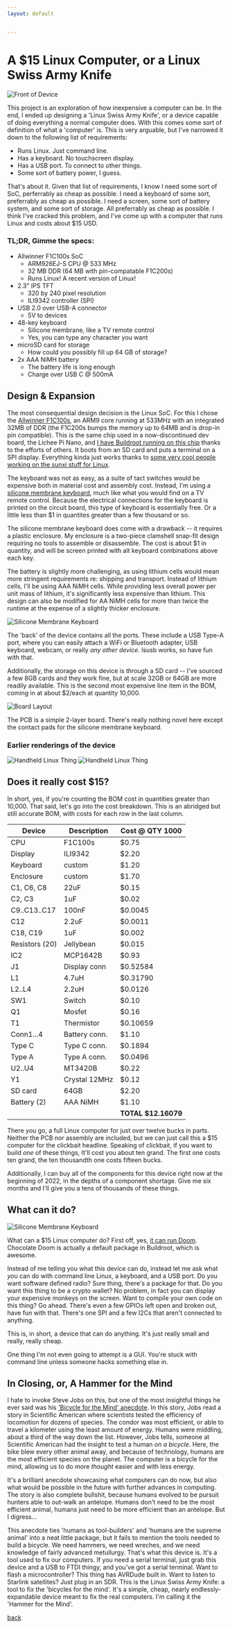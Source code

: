 ```yaml
---
layout: default


---
```


# A $15 Linux Computer, or a Linux Swiss Army Knife

![Front of Device](/images/Linux/Front.png)

This project is an exploration of how inexpensive a computer can be. In the end, I ended up designing a 'Linux Swiss Army Knife', or a device capable of doing everything a normal computer does. With this comes some sort of definition of what a 'computer' is. This is very arguable, but I've narrowed it down to the following list of requirements:

* Runs Linux. Just command line.
* Has a keyboard. No touchscreen display.
* Has a USB port. To connect to other things.
* Some sort of battery power, I guess.

That's about it. Given that list of requirements, I know I need some sort of SoC, perferrably as cheap as possible. I need a keyboard of some sort, preferrably as cheap as possible. I need a screen, some sort of battery system, and some sort of storage. All preferrably as cheap as possible. I think I've cracked this problem, and I've come up with a computer that runs Linux and costs about $15 USD.

### TL;DR, Gimme the specs:

* Allwinner F1C100s SoC
	* ARM926EJ-S CPU @ 533 MHz
	* 32 MB DDR (64 MB with pin-compatable F1C200s)
	* Runs Linux! A recent version of Linux!
* 2.3" IPS TFT
	* 320 by 240 pixel resolution
	* ILI9342 controller (SPI)
* USB 2.0 over USB-A connector
	* 5V to devices
* 48-key keyboard
	* Silicone membrane, like a TV remote control
	* Yes, you can type any character you want
* microSD card for storage
	* How could you possibly fill up 64 GB of storage?
* 2x AAA NiMH battery
	* The battery life is long enough
	* Charge over USB C @ 500mA

## Design & Expansion

The most consequential design decision is the Linux SoC. For this I chose the [Allwinner F1C100s](https://linux-sunxi.org/F1C100s), an ARM9 core running at 533MHz with an integrated 32MB of DDR (the F1C200s bumps the memory up to 64MB and is drop-in pin compatible). This is the same chip used in a now-discontinued dev board, the Lichee Pi Nano, and [I have Buildroot running on this chip](https://github.com/bbenchoff/NixDevice) thanks to the efforts of others. It boots from an SD card and puts a terminal on a SPI display. Everything kinda just works thanks to [some very cool people working on the sunxi stuff for Linux](https://linux-sunxi.org/F1C100s).

The keyboard was not as easy, as a suite of tact switches would be expensive both in material cost and assembly cost. Instead, I'm using a [silicone membrane keyboard](https://bbenchoff.github.io/pages/keyboard.html), much like what you would find on a TV remote control. Because the electrical connections for the keyboard is printed on the circuit board, this type of keyboard is essentially free. Or a little less than $1 in quantites greater than a few thousand or so.

The silicone membrane keyboard does come with a drawback -- it requires a plastic enclosure. My enclosure is a two-piece clamshell snap-fit design requiring no tools to assemble or disassemble. The cost is about $1 in quantity, and will be screen printed with alt keyboard combinations above each key.

The battery is slightly more challenging, as using lithium cells would mean more stringent requirements re: shipping and transport. Instead of lithium cells, I'll be using AAA NiMH cells. While providing less overall power per unit mass of lithium, it's significantly less expensive than lithium. This design can also be modified for AA NiMH cells for more than twice the runtime at the expense of a slightly thicker enclosure.

![Silicone Membrane Keyboard](/images/Linux/Back.png)

The 'back' of the device contains all the ports. These include a USB Type-A port, where you can easily attach a WiFi or Bluetooth adapter, USB keyboard, webcam, or really *any other device*. lsusb works, so have fun with that.

Additionally, the storage on this device is through a SD card -- I've sourced a few 8GB cards and they work fine, but at scale 32GB or 64GB are more readily available. This is the second most expensive line item in the BOM, coming in at about $2/each at quantity 10,000.

![Board Layout](/images/Linux/Board.png)

The PCB is a simple 2-layer board. There's really nothing novel here except the contact pads for the silicone membrane keyboard.

### Earlier renderings of the device

![Handheld Linux Thing](/images/SAB-4.png)
![Handheld Linux Thing](/images/SAB-5.png)


## Does it really cost $15?

In short, yes, if you're counting the BOM cost in quantities greater than 10,000. That said, let's go into the cost breakdown. This is an abridged but still accurate BOM, with costs for each row in the last column.

| Device	| Description	| Cost @ QTY 1000	|
|--------	|--------	|--------		|
| CPU		| F1C100s	| $0.75			|
| Display	| ILI9342	| $2.20			|
| Keyboard	| custom	| $1.20			|
| Enclosure	| custom	| $1.70			|
| C1, C6, C8	| 22uF		| $0.15			|
| C2, C3	| 1uF		| $0.02			|
| C9..C13..C17	| 100nF		| $0.0045		|
| C12		| 2.2uF		| $0.0011		|
| C18, C19	| 1uF		| $0.002		|
| Resistors (20)| Jellybean	| $0.015		|
| IC2 		| MCP1642B	| $0.93 		|
| J1		| Display conn	| $0.52584		|
| L1		| 4.7uH 	| $0.31790		|
| L2..L4	| 2.2uH		| $0.0126		|
| SW1		| Switch	| $0.10			|
| Q1		| Mosfet 	| $0.16			|
| T1		| Thermistor	| $0.10659		|
| Conn1...4	| Battery conn.	| $1.10			|
| Type C	| Type C conn.	| $0.1894		|
| Type A	| Type A conn.	| $0.0496		|
| U2..U4	| MT3420B	| $0.22			|
| Y1		| Crystal 12MHz	| $0.12			|
| SD card	| 64GB		| $2.20			|
| Battery (2)	| AAA NiMH	| $1.10			|
|		|		| **TOTAL $12.16079**	|

There you go, a full Linux computer for just over twelve bucks in parts. Neither the PCB nor assembly are included, but we can just call this a $15 computer for the clickbait headline. Speaking of clickbait, if you want to build _one_ of these things, It'll cost you about ten grand. The first one costs ten grand, the ten thousandth one costs fifteen bucks.

Additionally, I can buy all of the components for this device right now at the beginning of 2022, in the depths of a component shortage. Give me six months and I'll give you a tens of thousands of these things.

## What can it do?

![Silicone Membrane Keyboard](/images/Linux/Doom.png)

What can a $15 Linux computer do? First off, yes, [it can run Doom](https://www.chocolate-doom.org/wiki/index.php/Chocolate_Doom). Chocolate Doom is actually a default package in Buildroot, which is awesome.

Instead of me telling you what this device can do, instead let me ask what _you_ can do with command line Linux, a keyboard, and a USB port. Do you want software defined radio? Sure thing, there's a package for that. Do you want this thing to be a crypto wallet? No problem, in fact you can display your expensive monkeys on the screen. Want to compile your own code on this thing? Go ahead. There's even a few GPIOs left open and broken out, have fun with that. There's one SPI and a few I2Cs that aren't connected to anything.

This is, in short, a device that can do anything. It's just really small and really, really cheap.

One thing I'm not even going to attempt is a GUI. You're stuck with command line unless someone hacks something else in. 


## In Closing, or, A Hammer for the Mind

I hate to invoke Steve Jobs on this, but one of the most insightful things he ever said was his ['Bicycle for the Mind' anecdote](https://www.youtube.com/watch?v=ob_GX50Za6c). In this story, Jobs read a story in Scientific American where scientists tested the efficiency of locomotion for dozens of species. The condor was most efficient, or able to travel a kilometer using the least amount of energy. Humans were middling, about a third of the way down the list. However, Jobs tells, someone at Scientific American had the insight to test a human *on a bicycle*. Here, the bike blew every other animal away, and because of technology, humans are the most efficient species on the planet. The computer is a bicycle for the mind, allowing us to do more _thought_ easier and with less energy.

It's a brilliant anecdote showcasing what computers can do now, but also what would be possible in the future with further advances in computing. The story is also complete bullshit, because humans evolved to be pursuit hunters able to out-walk an antelope. Humans don't need to be the most efficient animal, humans just need to be more efficient than an antelope. But I digress...

This anecdote ties 'humans as tool-builders' and 'humans are the supreme animal' into a neat little package, but it fails to mention the tools needed to build a bicycle. We need hammers, we need wreches, and we need knowledge of fairly advanced metullurgy. That's what this device is. It's a tool used to fix our computers. If you need a serial terminal, just grab this device and a USB to FTDI thingy, and you've got a serial terminal. Want to flash a microcontroller? This thing has AVRDude built in. Want to listen to Starlink satellites? Just plug in an SDR. This is the Linux Swiss Army Knife: a tool to fix the 'bicycles for the mind'. It's a simple, cheap, nearly endlessly-expandable device meant to fix the real computers. I'm calling it the 'Hammer for the Mind'.


[back](../)
